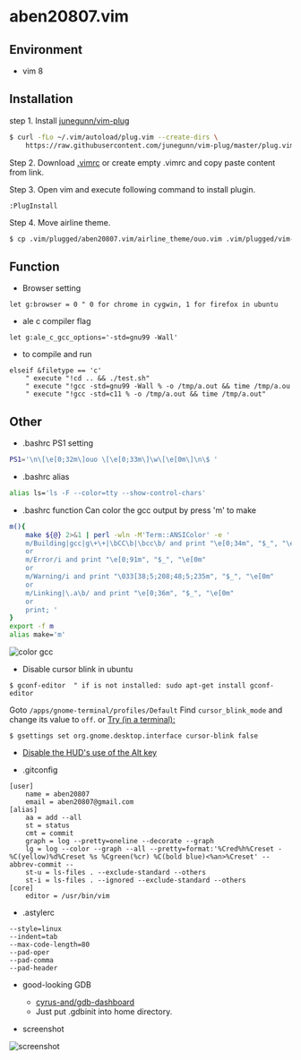aben20807.vim
===

## Environment
+ vim 8

## Installation
step 1. Install [junegunn/vim-plug](https://github.com/junegunn/vim-plug)
```sh
$ curl -fLo ~/.vim/autoload/plug.vim --create-dirs \
    https://raw.githubusercontent.com/junegunn/vim-plug/master/plug.vim
```

Step 2. Download [.vimrc](https://raw.githubusercontent.com/aben20807/aben20807.vim/master/.vimrc) or create empty .vimrc and copy paste content from link.

Step 3. Open vim and execute following command to install plugin.

```
:PlugInstall
```

Step 4. Move airline theme.

```sh
$ cp .vim/plugged/aben20807.vim/airline_theme/ouo.vim .vim/plugged/vim-airline-themes/autoload/airline/themes/
```

## Function
+ Browser setting

```vim
let g:browser = 0 " 0 for chrome in cygwin, 1 for firefox in ubuntu
```

+ ale c compiler flag
```vim
let g:ale_c_gcc_options='-std=gnu99 -Wall'
```

+ <F5> to compile and run
```vim
elseif &filetype == 'c'
    " execute "!cd .. && ./test.sh"
    " execute "!gcc -std=gnu99 -Wall % -o /tmp/a.out && time /tmp/a.ou
    " execute "!gcc -std=c11 % -o /tmp/a.out && time /tmp/a.out"
```

## Other
+ .bashrc PS1 setting

```sh
PS1='\n\[\e[0;32m\]ouo \[\e[0;33m\]\w\[\e[0m\]\n\$ '
```

+ .bashrc alias

```sh
alias ls='ls -F --color=tty --show-control-chars'
```

+ .bashrc function
Can color the gcc output by press 'm' to make
```sh
m(){
    make ${@} 2>&1 | perl -wln -M'Term::ANSIColor' -e '
    m/Building|gcc|g\+\+|\bCC\b|\bcc\b/ and print "\e[0;34m", "$_", "\e[0m"
    or
    m/Error/i and print "\e[0;91m", "$_", "\e[0m"
    or
    m/Warning/i and print "\033[38;5;208;48;5;235m", "$_", "\e[0m"
    or
    m/Linking|\.a\b/ and print "\e[0;36m", "$_", "\e[0m"
    or
    print; '
}
export -f m
alias make='m'
```

![color gcc](https://imgur.com/5oVwklq.png)

+ Disable cursor blink in ubuntu

```
$ gconf-editor  " if is not installed: sudo apt-get install gconf-editor
```

Goto `/apps/gnome-terminal/profiles/Default`
Find `cursor_blink_mode` and change its value to `off`.
or
[Try (in a terminal):](https://askubuntu.com/a/311905)
```
$ gsettings set org.gnome.desktop.interface cursor-blink false
```

+ [Disable the HUD's use of the Alt key](https://askubuntu.com/a/122232)

+ .gitconfig

```
[user]
    name = aben20807
    email = aben20807@gmail.com
[alias]
    aa = add --all
    st = status
    cmt = commit
    graph = log --pretty=oneline --decorate --graph
    lg = log --color --graph --all --pretty=format:'%Cred%h%Creset -%C(yellow)%d%Creset %s %Cgreen(%cr) %C(bold blue)<%an>%Creset' --abbrev-commit --
    st-u = ls-files . --exclude-standard --others
    st-i = ls-files . --ignored --exclude-standard --others
[core]
    editor = /usr/bin/vim
```

+ .astylerc
```
--style=linux
--indent=tab
--max-code-length=80
--pad-oper
--pad-comma
--pad-header
```

+ good-looking GDB
    + [cyrus-and/gdb-dashboard](https://github.com/cyrus-and/gdb-dashboard)
    + Just put .gdbinit into home directory.

+ screenshot

![screenshot](https://imgur.com/8aNemHB.png)
